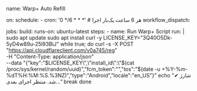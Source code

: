 name: Warp+ Auto Refill

on:
  schedule:
    - cron: '0 */6 * * *'  # هر 6 ساعت یک‌بار اجرا
  workflow_dispatch:

jobs:
  build:
    runs-on: ubuntu-latest
    steps:
      - name: Run Warp+ Script
        run: |
          sudo apt update
          sudo apt install curl -y
          LICENSE_KEY="3Q40O5Dk-5yD4w89u-25l93BiJ"
          while true; do
            curl -s -X POST "https://api.cloudflareclient.com/v0a745/reg" \
            -H "Content-Type: application/json" \
            --data "{\"key\":\"$LICENSE_KEY\",\"install_id\":\"$(cat /proc/sys/kernel/random/uuid)\",\"fcm_token\":\"\",\"tos\":\"$(date -u +%Y-%m-%dT%H:%M:%S.%3NZ)\",\"type\":\"Android\",\"locale\":\"en_US\"}"
            echo "✔ شارژ شد. منتظر اجرای بعدی..."
            break
          done
